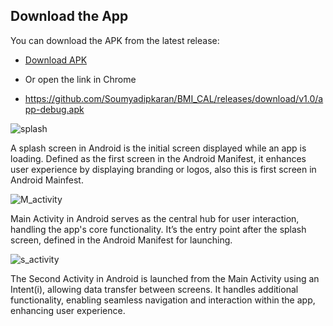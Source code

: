## Download the App

You can download the APK from the latest release:

- [Download APK](https://github.com/Soumyadipkaran/BMI_CAL/releases/download/v1.0/app-debug.apk)

- Or open the link in Chrome
- https://github.com/Soumyadipkaran/BMI_CAL/releases/download/v1.0/app-debug.apk

  
![splash](https://github.com/user-attachments/assets/4b79e772-dcdf-4aeb-b4cf-1c6cb6c64948)

A splash screen in Android is the initial screen displayed while an app is loading. Defined as the first screen in the Android Manifest, it enhances user experience by displaying branding or logos, also this is first screen in Android Mainfest.

![M_activity](https://github.com/user-attachments/assets/52d65837-f94f-46aa-95bf-1583188eaa4f)

Main Activity in Android serves as the central hub for user interaction, handling the app's core functionality. It’s the entry point after the splash screen, defined in the Android Manifest for launching.

![s_activity](https://github.com/user-attachments/assets/79cc6728-7e75-4075-ade8-cc7879009165)

The Second Activity in Android is launched from the Main Activity using an Intent(i), allowing data transfer between screens. It handles additional functionality, enabling seamless navigation and interaction within the app, enhancing user experience.

